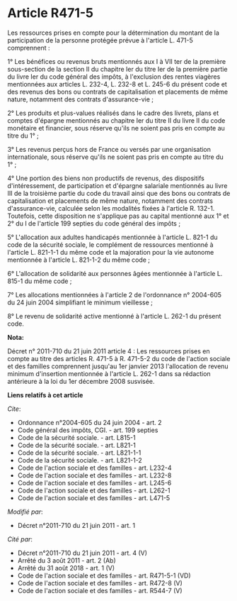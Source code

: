 # Article R471-5

Les ressources prises en compte pour la détermination du montant de la participation de la personne protégée prévue à
l'article L. 471-5 comprennent : 

1° Les bénéfices ou revenus bruts mentionnés aux I à VII ter de la première sous-section de la section II du chapitre Ier du
titre Ier de la première partie du livre Ier du code général des impôts, à l'exclusion des rentes viagères mentionnées aux
articles L. 232-4, L. 232-8 et L. 245-6 du présent code et des revenus des bons ou contrats de capitalisation et placements
de même nature, notamment des contrats d'assurance-vie ; 

2° Les produits et plus-values réalisés dans le cadre des livrets, plans et comptes d'épargne mentionnés au chapitre Ier du
titre II du livre II du code monétaire et financier, sous réserve qu'ils ne soient pas pris en compte au titre du 1° ; 

3° Les revenus perçus hors de France ou versés par une organisation internationale, sous réserve qu'ils ne soient pas pris en
compte au titre du 1° ; 

4° Une portion des biens non productifs de revenus, des dispositifs d'intéressement, de participation et d'épargne salariale
mentionnés au livre III de la troisième partie du code du travail ainsi que des bons ou contrats de capitalisation et
placements de même nature, notamment des contrats d'assurance-vie, calculée selon les modalités fixées à l'article R. 132-1.
Toutefois, cette disposition ne s'applique pas au capital mentionné aux 1° et 2° du I de l'article 199 septies du code
général des impôts ; 

5° L'allocation aux adultes handicapés mentionnée à l'article L. 821-1 du code de la sécurité sociale, le complément de
ressources mentionné à l'article L. 821-1-1 du même code et la majoration pour la vie autonome mentionnée à l'article L.
821-1-2 du même code ; 

6° L'allocation de solidarité aux personnes âgées mentionnée à l'article L. 815-1 du même code ; 

7° Les allocations mentionnées à l'article 2 de l'ordonnance n° 2004-605 du 24 juin 2004 simplifiant le minimum vieillesse ; 

8° Le revenu de solidarité active mentionné à l'article L. 262-1 du présent code.

**Nota:**

Décret n° 2011-710 du 21 juin 2011 article 4 : Les ressources prises en compte au titre des articles R. 471-5 à R. 471-5-2 du
code de l'action sociale et des familles comprennent jusqu'au 1er janvier 2013 l'allocation de revenu minimum d'insertion
mentionnée à l'article L. 262-1 dans sa rédaction antérieure à la loi du 1er décembre 2008 susvisée.

**Liens relatifs à cet article**

_Cite_:

  - Ordonnance n°2004-605 du 24 juin 2004 - art. 2
  - Code général des impôts, CGI. - art. 199 septies
  - Code de la sécurité sociale. - art. L815-1
  - Code de la sécurité sociale. - art. L821-1
  - Code de la sécurité sociale. - art. L821-1-1
  - Code de la sécurité sociale. - art. L821-1-2
  - Code de l'action sociale et des familles - art. L232-4
  - Code de l'action sociale et des familles - art. L232-8
  - Code de l'action sociale et des familles - art. L245-6
  - Code de l'action sociale et des familles - art. L262-1
  - Code de l'action sociale et des familles - art. L471-5

_Modifié par_:

  - Décret n°2011-710 du 21 juin 2011 - art. 1

_Cité par_:

  - Décret n°2011-710 du 21 juin 2011 - art. 4 (V)
  - Arrêté du 3 août 2011 - art. 2 (Ab)
  - Arrêté du 31 août 2018 - art. 1 (V)
  - Code de l'action sociale et des familles - art. R471-5-1 (VD)
  - Code de l'action sociale et des familles - art. R472-8 (V)
  - Code de l'action sociale et des familles - art. R544-7 (V)
